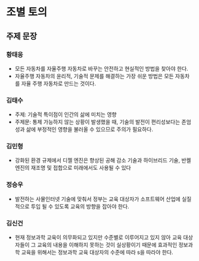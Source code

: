 # 조별 토의

## 주제 문장

### 황태웅
- 모든 자동차를 자율주행 자동차로 바꾸는 안전하고 현실적인 방법을 찾아야 한다.
- 자율주행 자동차의 윤리적, 기술적 문제를 해결하는 가장 쉬운 방법은 모든 자동차를 자율 주행 자동차로 만드는 것이다.

### 김태수
- 주제: 기술적 특이점이 인간의 삶에 미치는 영향
- 주제문: 통제 가능하지 않는 상황이 발생했을 때, 기술의 발전이 편리성보다는 존엄성과 삶에 부정적인 영향을 불러올 수 있으므로 주의가 필요하다.
  
### 김민형
- 강화된 환경 규제에서 디젤 엔진은
 향상된 공해 감소 기술과 하이브리드 기술, 반켈 엔진의 재조명 및 접합으로 미래에서도 사용될 수 있다

### 정승우
- 발전하는 사물인터넷 기술에 맞춰서 정부는 교육 대상자가 소프트웨어 산업에 실질적으로 투입 될 수 있도록 교육의 방향을 잡아야 한다.

### 김신건
- 현재 정보과학 교육이 의무화되고 있지만 수준별로 이루어지고 있지 않아 교육 대상자들이 그 교육의 내용을 이해하지 못하는 것이 실상황이기 때문에 효과적인 정보과학 교육을 위해서는 정보과학 교육 대상자의 수준에 따라 s을 따라야 한다.

